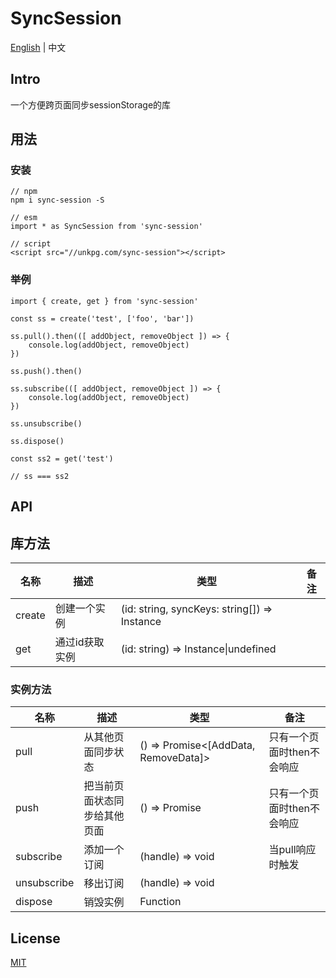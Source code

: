 # SyncSession

[English](./readme.md) | 中文

## Intro

一个方便跨页面同步sessionStorage的库

## 用法

### 安装
```
// npm
npm i sync-session -S

// esm
import * as SyncSession from 'sync-session'

// script
<script src="//unkpg.com/sync-session"></script>
```

### 举例

```
import { create, get } from 'sync-session'

const ss = create('test', ['foo', 'bar'])

ss.pull().then(([ addObject, removeObject ]) => {
    console.log(addObject, removeObject)
})

ss.push().then()

ss.subscribe(([ addObject, removeObject ]) => {
    console.log(addObject, removeObject)
})

ss.unsubscribe()

ss.dispose()

const ss2 = get('test')

// ss === ss2

```

## API

## 库方法

|名称|描述|类型|备注|
|---|---|---|---|
|create|创建一个实例|(id: string, syncKeys: string[]) => Instance||
|get|通过id获取实例|(id: string) => Instance\|undefined||

### 实例方法


|名称|描述|类型|备注|
|---|---|---|---|
|pull|从其他页面同步状态|() => Promise<[AddData, RemoveData]>|只有一个页面时then不会响应|
|push|把当前页面状态同步给其他页面|() => Promise<void>|只有一个页面时then不会响应|
|subscribe|添加一个订阅|(handle) => void|当pull响应时触发|
|unsubscribe|移出订阅|(handle) => void||
|dispose|销毁实例|Function||

## License
[MIT](./license)